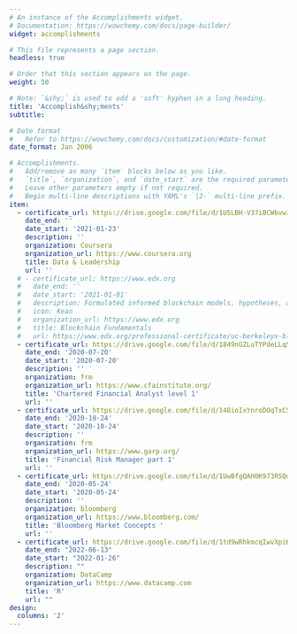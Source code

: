 ```yaml
---
# An instance of the Accomplishments widget.
# Documentation: https://wowchemy.com/docs/page-builder/
widget: accomplishments

# This file represents a page section.
headless: true

# Order that this section appears on the page.
weight: 50

# Note: `&shy;` is used to add a 'soft' hyphen in a long heading.
title: 'Accomplish&shy;ments'
subtitle:

# Date format
#   Refer to https://wowchemy.com/docs/customization/#date-format
date_format: Jan 2006

# Accomplishments.
#   Add/remove as many `item` blocks below as you like.
#   `title`, `organization`, and `date_start` are the required parameters.
#   Leave other parameters empty if not required.
#   Begin multi-line descriptions with YAML's `|2-` multi-line prefix.
item:
  - certificate_url: https://drive.google.com/file/d/1U5LBH-V37iBCWbvwJqYe8fFQXMuqBJ1b/view?usp=share_link
    date_end: ''
    date_start: '2021-01-23'
    description: ''
    organization: Coursera
    organization_url: https://www.coursera.org
    title: Data & Leadership
    url: ''
  # - certificate_url: https://www.edx.org
  #   date_end: ''
  #   date_start: '2021-01-01'
  #   description: Formulated informed blockchain models, hypotheses, and use cases.
  #   icon: Kean
  #   organization_url: https://www.edx.org
  #   title: Blockchain Fundamentals
  #   url: https://www.edx.org/professional-certificate/uc-berkeleyx-blockchain-fundamentals
  - certificate_url: https://drive.google.com/file/d/1849nGZLuTYPdeLLq5b9LsKOT-Xr_vFEh/view?usp=sharin
    date_end: '2020-07-20'
    date_start: '2020-07-20'
    description: ''
    organization: frm
    organization_url: https://www.cfainstitute.org/
    title: 'Chartered Financial Analyst level 1'
    url: ''
  - certificate_url: https://drive.google.com/file/d/148ioIxYnroDOqTxCS_4OWgHu971Q_9jZ/view?usp=share_link
    date_end: '2020-10-24'
    date_start: '2020-10-24'
    description: ''
    organization: frm
    organization_url: https://www.garp.org/
    title: 'Financial Risk Manager part 1'
    url: ''
  - certificate_url: https://drive.google.com/file/d/1UwBfgQAH0K973RSQdQCZlSVFB4aWLTih/view?usp=share_link
    date_end: '2020-05-24'
    date_start: '2020-05-24'
    description: ''
    organization: bloomberg
    organization_url: https://www.bloomberg.com/
    title: 'Bloomberg Market Concepts '
    url: ''    
  - certificate_url: https://drive.google.com/file/d/1td9wRhkmcqIwvXpiKu8BBfA_pXPlF99X/view?usp=share_link
    date_end: "2022-06-13"
    date_start: "2022-01-26"
    description: ""
    organization: DataCamp
    organization_url: https://www.datacamp.com
    title: 'R'
    url: ""
design:
  columns: '2'
---
```

